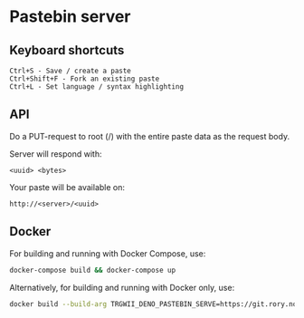 # Pastebin server

## Keyboard shortcuts

```
Ctrl+S - Save / create a paste
Ctrl+Shift+F - Fork an existing paste
Ctrl+L - Set language / syntax highlighting
```

## API

Do a PUT-request to root (/) with the entire paste data as the request body.

Server will respond with:

`<uuid> <bytes>`

Your paste will be available on:

`http://<server>/<uuid>`

## Docker

For building and running with Docker Compose, use:
```sh
docker-compose build && docker-compose up
```

Alternatively, for building and running with Docker only, use:
```sh
docker build --build-arg TRGWII_DENO_PASTEBIN_SERVE=https://git.rory.no/trgwii/pastebin/raw/branch/master/serve.ts -f Dockerfile -t trgwii/deno-pastebin . && docker run --name trgwii_deno_pastebin --restart=unless-stopped -p 8080:8080 -v `pwd`/pastes:/deno-dir/pastes -it trgwii/deno-pastebin
```

